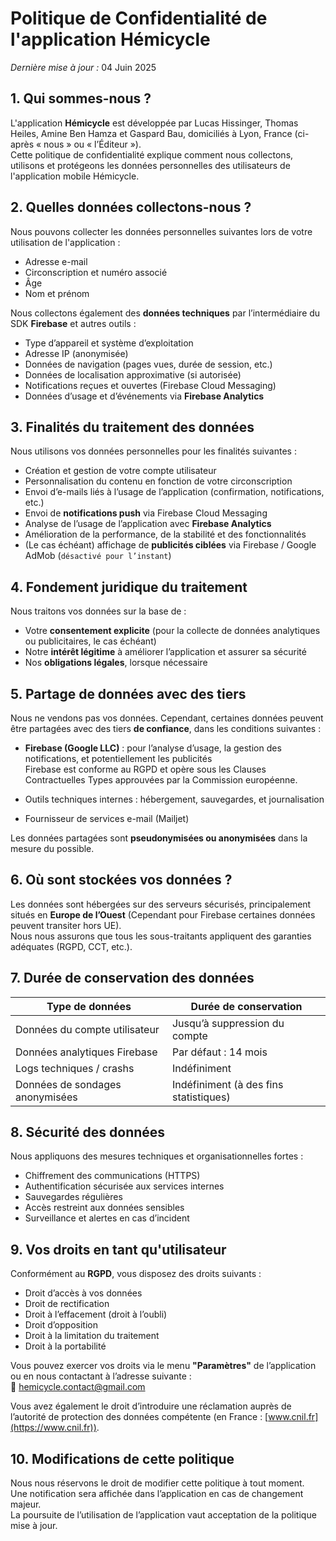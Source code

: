 # Politique de Confidentialité de l'application Hémicycle

*Dernière mise à jour :* 04 Juin 2025

## 1. Qui sommes-nous ?

L'application **Hémicycle** est développée par Lucas Hissinger, Thomas Heiles, Amine Ben Hamza et Gaspard Bau, domiciliés à Lyon, France (ci-après « nous » ou « l’Éditeur »).  
Cette politique de confidentialité explique comment nous collectons, utilisons et protégeons les données personnelles des utilisateurs de l'application mobile Hémicycle.

## 2. Quelles données collectons-nous ?

Nous pouvons collecter les données personnelles suivantes lors de votre utilisation de l'application :

- Adresse e-mail
- Circonscription et numéro associé
- Âge
- Nom et prénom

Nous collectons également des **données techniques** par l’intermédiaire du SDK **Firebase** et autres outils :

- Type d’appareil et système d’exploitation
- Adresse IP (anonymisée)
- Données de navigation (pages vues, durée de session, etc.)
- Données de localisation approximative (si autorisée)
- Notifications reçues et ouvertes (Firebase Cloud Messaging)
- Données d’usage et d’événements via **Firebase Analytics**

## 3. Finalités du traitement des données

Nous utilisons vos données personnelles pour les finalités suivantes :

- Création et gestion de votre compte utilisateur
- Personnalisation du contenu en fonction de votre circonscription
- Envoi d’e-mails liés à l’usage de l’application (confirmation, notifications, etc.)
- Envoi de **notifications push** via Firebase Cloud Messaging
- Analyse de l’usage de l’application avec **Firebase Analytics**
- Amélioration de la performance, de la stabilité et des fonctionnalités
- (Le cas échéant) affichage de **publicités ciblées** via Firebase / Google AdMob (`désactivé pour l’instant`)

## 4. Fondement juridique du traitement

Nous traitons vos données sur la base de :

- Votre **consentement explicite** (pour la collecte de données analytiques ou publicitaires, le cas échéant)
- Notre **intérêt légitime** à améliorer l’application et assurer sa sécurité
- Nos **obligations légales**, lorsque nécessaire

## 5. Partage de données avec des tiers

Nous ne vendons pas vos données. Cependant, certaines données peuvent être partagées avec des tiers **de confiance**, dans les conditions suivantes :

- **Firebase (Google LLC)** : pour l’analyse d’usage, la gestion des notifications, et potentiellement les publicités  
  Firebase est conforme au RGPD et opère sous les Clauses Contractuelles Types approuvées par la Commission européenne.

- Outils techniques internes : hébergement, sauvegardes, et journalisation  
- Fournisseur de services e-mail (Mailjet)

Les données partagées sont **pseudonymisées ou anonymisées** dans la mesure du possible.

## 6. Où sont stockées vos données ?

Les données sont hébergées sur des serveurs sécurisés, principalement situés en **Europe de l’Ouest** (Cependant pour Firebase certaines données peuvent transiter hors UE).  
Nous nous assurons que tous les sous-traitants appliquent des garanties adéquates (RGPD, CCT, etc.).

## 7. Durée de conservation des données

| Type de données                  | Durée de conservation                  |
|----------------------------------|----------------------------------------|
| Données du compte utilisateur    | Jusqu’à suppression du compte          |
| Données analytiques Firebase     | Par défaut : 14 mois                   |
| Logs techniques / crashs         | Indéfiniment                           |
| Données de sondages anonymisées | Indéfiniment (à des fins statistiques)  |

## 8. Sécurité des données

Nous appliquons des mesures techniques et organisationnelles fortes :

- Chiffrement des communications (HTTPS)
- Authentification sécurisée aux services internes
- Sauvegardes régulières
- Accès restreint aux données sensibles
- Surveillance et alertes en cas d’incident

## 9. Vos droits en tant qu'utilisateur

Conformément au **RGPD**, vous disposez des droits suivants :

- Droit d’accès à vos données
- Droit de rectification
- Droit à l’effacement (droit à l’oubli)
- Droit d’opposition
- Droit à la limitation du traitement
- Droit à la portabilité

Vous pouvez exercer vos droits via le menu **"Paramètres"** de l’application ou en nous contactant à l’adresse suivante :  
📧 [hemicycle.contact@gmail.com](mailto:hemicycle.contact@gmail.com)

Vous avez également le droit d’introduire une réclamation auprès de l’autorité de protection des données compétente (en France : [www.cnil.fr](https://www.cnil.fr)).

## 10. Modifications de cette politique

Nous nous réservons le droit de modifier cette politique à tout moment.  
Une notification sera affichée dans l’application en cas de changement majeur.  
La poursuite de l’utilisation de l’application vaut acceptation de la politique mise à jour.
